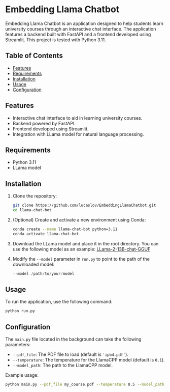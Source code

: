 # Embedding Llama Chatbot

Embedding Llama Chatbot is an application designed to help students learn university courses through an interactive chat interface. The application features a backend built with FastAPI and a frontend developed using Streamlit. This project is tested with Python 3.11.

## Table of Contents
- [Features](#features)
- [Requirements](#requirements)
- [Installation](#installation)
- [Usage](#usage)
- [Configuration](#configuration)

## Features
- Interactive chat interface to aid in learning university courses.
- Backend powered by FastAPI.
- Frontend developed using Streamlit.
- Integration with LLama model for natural language processing.

## Requirements
- Python 3.11
- LLama model

## Installation
1. Clone the repository:
    ```sh
    git clone https://github.com/lucaslov/EmbeddingLlamaChatbot.git
    cd llama-chat-bot
    ```

2. (Optional) Create and activate a new environment using Conda:
    ```sh
    conda create --name llama-chat-bot python=3.11
    conda activate llama-chat-bot
    ```

3. Download the LLama model and place it in the root directory. You can use the following model as an example:
    [LLama-2-13B-chat-GGUF](https://huggingface.co/TheBloke/Llama-2-13B-chat-GGUF/blob/main/llama-2-13b-chat.Q2_K.gguf)

4. Modify the `--model` parameter in `run.py` to point to the path of the downloaded model:
    ```python
    --model /path/to/your/model
    ```

## Usage
To run the application, use the following command:
```sh
python run.py
```

## Configuration

The `main.py` file located in the background can take the following parameters:

- `--pdf_file`: The PDF file to load (default is `'ipb4.pdf'`).
- `--temperature`: The temperature for the LlamaCPP model (default is `0.1`).
- `--model_path`: The path to the LlamaCPP model.

Example usage:
```sh
python main.py --pdf_file my_course.pdf --temperature 0.5 --model_path /path/to/your/model

